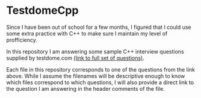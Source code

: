 # TestdomeCpp

Since I have been out of school for a few months, I figured that I could use some extra practice with C++ to make sure I maintain my level of profficiency. 

In this repository I am answering some sample C++ interview questions supplied by testdome.com [(link to full set of questions)](https://www.testdome.com/d/cpp-interview-questions/7).

Each file in this repository corresponds to one of the questions from the link above. While I assume the filenames will be descriptive enough to know which files correspond to which questions, I will also provide a direct link to the question I am answering in the header comments of the file. 
